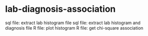 # lab-diagnosis-association

sql file: extract lab histogram file 
sql file: extract lab histogram and diagnosis file 
R file: plot histogram 
R file: get chi-square association
